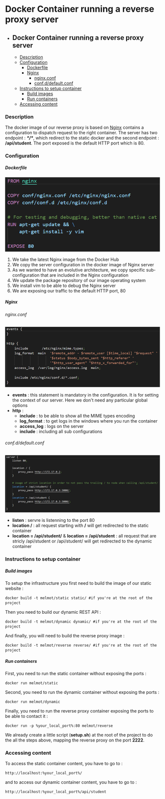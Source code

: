 # Docker Container running a reverse proxy server
- ## Docker Container running a reverse proxy server
    + [Description](#description)
    + [Configuration](#configuration)
        * [Dockerfile](#dockerfile)
        * [Nginx](#nginx)
          + [nginx.conf](#nginxconf)
          + [conf.d/default.conf](#confd-defaultconf)
    + [Instructions to setup container](#instructions-to-setup-container)
        * [Build images](#build-images)
        * [Run containers](#run-containers)
    + [Accessing content](#accessing-content)

### Description

The docker image of our reverse proxy is based on [Nginx](https://hub.docker.com/_/nginx) contains a configuration to dispatch request to the right container. The server has two endpoint : ***\*/\****, which redirect to the static docker and the second endpoint : **/api/student**. The port exposed is the default HTTP port which is 80.

### Configuration	

##### Dockerfile

![](img/dockerfile.PNG)

1. We take the latest Nginx image from the Docker Hub
2. We copy the server configuration in the docker image of Nginx server
3. As we wanted to have an evolutive architecture, we copy specific sub-configuration that are included in the Nginx configuration
4. We update the package repository of our image operating system
5. We install vim to be able to debug the Nginx server
6. We are exposing our traffic to the default HTTP port, 80

##### Nginx

###### nginx.conf

![](img/nginx.PNG)

- **events** : this statement is mandatory in the configuration. It is for setting the context of our server. Here we don't need any particular global options
- **http** : 
  - **include** : to be able to show all the MIME types encoding
  - **log_format** : to get logs in the windows where you run the container
  - **access_log** : logs on the server
  - **include** : including all sub configurations

###### conf.d/default.conf

![](img/default.PNG)

- **listen** : servre is listenning to the port 80
- **location /** : all request starting with **/** will get redirected to the static container
- **location = /api/student/** & **location = /api/student** : all request that are stricly /api/student or /api/student/ will get redirected to the dynamic container

### Instructions to setup container

##### Build images

To setup the infrastructure  you first need to build the image of our static website :

```shell
docker build -t melmot/static static/ #if you're at the root of the project
```

Then you need to build our dynamic REST API :

```shell
docker build -t melmot/dynamic dynamic/ #if you're at the root of the project
```

And finally, you will need to build the reverse proxy image : 

```shell
docker build -t melmot/reverse reverse/ #if you're at the root of the project
```

##### Run containers

First, you need to run the static container without exposing the ports :

```
docker run melmot/static 
```

Second, you need to run the dynamic container without exposing the ports : 

```
docker run melmot/dynamic 
```

Finally, you need to run the reverse proxy container exposing the ports to be able to contact it : 

```
docker run -p %your_local_port%:80 melmot/reverse 
```

We already create a little script (**setup.sh**) at the root of the project to do the all the steps above, mapping the reverse proxy on the port **2222**.

### Accessing content

To access the static container content, you have to go to :

```
http://localhost:%your_local_port%/
```

and to access our dynamic container content, you have to go to : 

```
http://localhost:%your_local_port%/api/student
```

